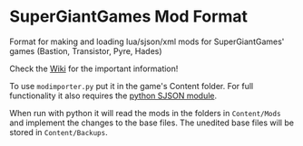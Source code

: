 # SuperGiantGames Mod Format
Format for making and loading lua/sjson/xml mods for SuperGiantGames' games (Bastion, Transistor, Pyre, Hades)

Check the [Wiki](https://github.com/MagicGonads/ssg-mod-format/wiki) for the important information!

To use `modimporter.py` put it in the game's Content folder.
For full functionality it also requires the [python SJSON module](https://pypi.org/project/SJSON/).

When run with python it will read the mods in the folders in `Content/Mods` and implement the changes to the base files.
The unedited base files will be stored in `Content/Backups`.
